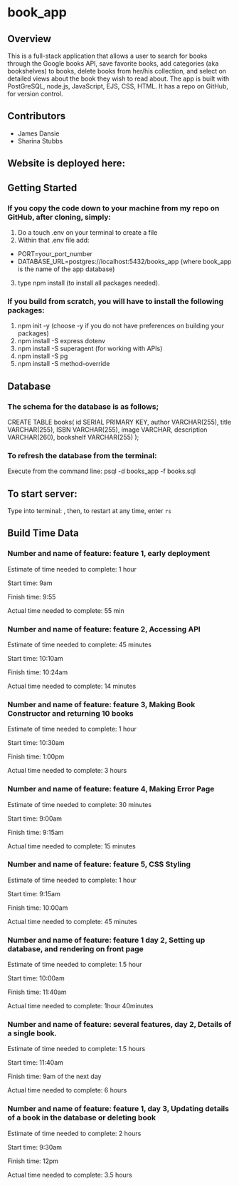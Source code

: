 # book_app 
## Overview
This is a full-stack application that allows a user to search for books through the Google books API, save favorite books, add categories (aka bookshelves) to books, delete books from her/his collection, and select on detailed views about the book they wish to read about. The app is built with PostGreSQL, node.js, JavaScript, EJS, CSS, HTML. It has a repo on GitHub, for version control. 

## Contributors
* James Dansie
* Sharina Stubbs

## Website is deployed here:


## Getting Started
### If you copy the code down to your machine from my repo on GitHub, after cloning, simply:
1. Do a touch .env on your terminal to create a file
2. Within that .env file add:
* PORT=your_port_number
* DATABASE_URL=postgres://localhost:5432/books_app (where book_app is the name of the app database)
3. type npm install (to install all packages needed).

### If you build from scratch, you will have to install the following packages: 
1. npm init -y (choose -y if you do not have preferences on building your packages)
2. npm install -S express dotenv
3. npm install -S superagent (for working with APIs)
4. npm install -S pg 
5. npm install -S method-override 

## Database
### The schema for the database is as follows;
CREATE TABLE books(
  id SERIAL PRIMARY KEY,
  author VARCHAR(255),
  title VARCHAR(255),
  ISBN VARCHAR(255),
  image VARCHAR,
  description VARCHAR(260),
  bookshelf VARCHAR(255)
);

### To refresh the database from the terminal:
Execute from the command line: psql -d books_app -f books.sql

## To start server:
Type into terminal: <nodemon>, then, to restart at any time, enter `rs`

## Build Time Data
### Number and name of feature: feature 1, early deployment

Estimate of time needed to complete: 1 hour

Start time: 9am

Finish time: 9:55

Actual time needed to complete: 55 min

### Number and name of feature: feature 2, Accessing API

Estimate of time needed to complete: 45 minutes

Start time: 10:10am

Finish time: 10:24am

Actual time needed to complete: 14 minutes

### Number and name of feature: feature 3, Making Book Constructor and returning 10 books

Estimate of time needed to complete: 1 hour

Start time: 10:30am

Finish time: 1:00pm

Actual time needed to complete: 3 hours

### Number and name of feature: feature 4, Making Error Page

Estimate of time needed to complete: 30 minutes

Start time: 9:00am

Finish time: 9:15am

Actual time needed to complete: 15 minutes

### Number and name of feature: feature 5, CSS Styling

Estimate of time needed to complete: 1 hour

Start time: 9:15am

Finish time: 10:00am

Actual time needed to complete: 45 minutes

### Number and name of feature: feature 1 day 2, Setting up database, and rendering on front page

Estimate of time needed to complete: 1.5 hour

Start time: 10:00am

Finish time: 11:40am

Actual time needed to complete: 1hour 40minutes

### Number and name of feature: several features, day 2, Details of a single book.

Estimate of time needed to complete: 1.5 hours

Start time: 11:40am

Finish time: 9am of the next day

Actual time needed to complete: 6 hours 

### Number and name of feature: feature 1, day 3, Updating details of a book in the database or deleting book

Estimate of time needed to complete: 2 hours 

Start time: 9:30am

Finish time: 12pm

Actual time needed to complete: 3.5 hours
